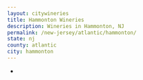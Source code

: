 ```yaml
---
layout: citywineries
title: Hammonton Wineries
description: Wineries in Hammonton, NJ
permalink: /new-jersey/atlantic/hammonton/
state: nj
county: atlantic
city: hammonton
---
```

-
